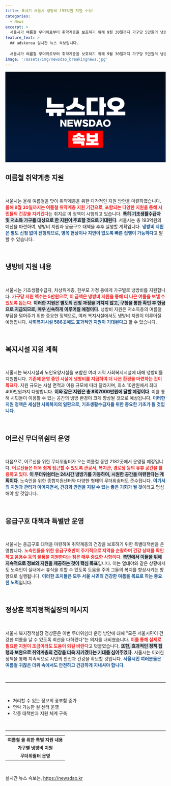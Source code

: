 ```yaml
---
title: 폭서기 서울시 냉방비 193억원 지원 소식!
categories:
  - News
excerpt: >
  서울시가 여름철 무더위로부터 취약계층을 보호하기 위해 9월 30일까지 가구당 5만원의 냉방비를 별도 신청 없이 지원합니다. 어르신과 노숙인을 위한 2000여 개의 무더위쉼터도 운영 중입니다. 건강한 여름을 위해 서울시가 나섭니다!
feature_text: >
  ## adskorea 실시간 뉴스 속보입니다.

  서울시가 여름철 무더위로부터 취약계층을 보호하기 위해 9월 30일까지 가구당 5만원의 냉방비를 별도 신청 없이 지원합니다. 어르신과 노숙인을 위한 2000여 개의 무더위쉼터도 운영 중입니다. 건강한 여름을 위해 서울시가 나섭니다!
image: '/assets/img/newsdao_breakingnews.jpg'
---
```


<p><img src="/assets/img/newsdao_breakingnews.jpg" alt="adskorea 속보" /></p>

<h2 data-ke-size="size26">여름철 취약계층 지원</h2> 

<p data-ke-size="size16">&nbsp;</p>

<p>서울시는 올해 여름철을 맞아 취약계층을 위한 다각적인 지원 방안을 마련하였습니다. <b><span style="color: #ee2323;">올해 9월 30일까지는 여름철 취약계층 지원 기간으로, 포함되는 다양한 지원을 통해 시민들의 건강을 지키겠다</span></b>는 취지로 이 정책이 시행되고 있습니다. <b><span style="background-color: #21538527;">특히 기초생활수급자 및 저소득 가구를 대상으로 한 지원이 주효할 것으로 기대된다</span></b>. 서울시는 총 193억원의 예산을 마련하여, 냉방비 지원과 응급구호 대책을 추후 실행할 계획입니다. <b><span style="color: #1a5490;">냉방비 지원은 별도 신청 없이 진행되므로, 병목 현상이나 지연이 없도록 빠른 집행이 가능하다</span></b>고 말할 수 있습니다.</p>

<p data-ke-size="size16">&nbsp;</p>

<h2 data-ke-size="size26">냉방비 지원 내용</h2>

<p data-ke-size="size16">&nbsp;</p>

<p>서울시는 기초생활수급자, 차상위계층, 한부모 가정 등에게 가구별로 냉방비를 지원합니다. <b><span style="color: #ee2323;">가구당 지원 액수는 5만원으로, 이 금액은 냉방비 지원을 통해 더 나은 여름을 보낼 수 있도록 돕는다</span></b>. <b><span style="background-color: #21538527;">이러한 지원은 별도의 신청 과정을 거치지 않고, 구청을 통한 확인 후 현금으로 지급되므로, 매우 신속하게 이루어질 예정이다</span></b>. 냉방비 지원은 저소득층의 여름철 부담을 덜어주기 위한 중요한 정책으로, 여러 복지시설에서도 냉방비 지원이 이루어질 예정입니다. <b><span style="color: #1a5490;">사회복지시설 586곳에도 효과적인 지원이 기대된다</span></b>고 할 수 있습니다.</p>

<p data-ke-size="size16">&nbsp;</p>

<h2 data-ke-size="size26">복지시설 지원 계획</h2>

<p data-ke-size="size16">&nbsp;</p>

<p>서울시는 복지시설과 노인요양시설을 포함한 여러 지역 사회복지시설에 대해 냉방비를 지원합니다. <b><span style="color: #ee2323;">기존에 운영 중인 시설에 냉방비를 지급하여 더 나은 환경을 마련하는 것이 목표다</span></b>. 지원 규모는 시설 면적과 이용 규모에 따라 달라지며, 최소 10만원에서 최대 400만원까지 다양합니다. <b><span style="background-color: #21538527;">이와 같은 지원은 총 8억7000만원에 달할 예정이다</span></b>. 이를 통해 시민들이 이용할 수 있는 공간의 냉방 환경이 크게 향상될 것으로 예상됩니다. <b><span style="color: #1a5490;">이러한 지원 정책은 세심한 사회복지의 일환으로, 기초생활수급자를 위한 중요한 기초가 될 것입니다</span></b>.</p>

<p data-ke-size="size16">&nbsp;</p>

<h2 data-ke-size="size26">어르신 무더위쉼터 운영</h2>

<p data-ke-size="size16">&nbsp;</p>

<p>다음으로, 어르신을 위한 무더위쉼터가 오는 여름철 동안 2182곳에서 운영될 예정입니다. <b><span style="color: #ee2323;">어르신들은 더욱 쉽게 접근할 수 있도록 관공서, 복지관, 경로당 등의 유휴 공간을 활용하고 있다</span></b>. <b><span style="background-color: #21538527;">이 무더위쉼터는 24시간 냉방기를 가동하여, 시원한 공간을 마련한다는 계획이다</span></b>. 노숙인을 위한 종합지원센터와 다양한 형태의 무더위쉼터도 준수됩니다. <b><span style="color: #1a5490;">여기서의 지원과 관리가 이어지면서, 건강과 안전을 지킬 수 있는 좋은 기회가 될 것</span></b>이라고 명심해야 할 것입니다.</p>

<p data-ke-size="size16">&nbsp;</p>

<h2 data-ke-size="size26">응급구호 대책과 특별반 운영</h2>

<p data-ke-size="size16">&nbsp;</p>

<p>서울시는 응급구호 대책을 마련하여 취약계층의 건강을 보호하기 위한 특별대책반을 운영합니다. <b><span style="color: #ee2323;">노숙인들을 위한 응급구호반이 주기적으로 지역을 순찰하며 건강 상태를 확인하고 음용수 등의 물품을 지원한다는 점은 매우 중요한 사항이다</span></b>. <b><span style="background-color: #21538527;">측면에서 이들을 위해 지속적으로 정보와 지원을 제공하는 것이 핵심 목표</span></b>입니다. 이는 열대야와 같은 상황에서도 노숙인이 실내에서 휴식을 취할 수 있도록 도움을 주어 그들의 복지를 향상시키는 방향으로 실행됩니다. <b><span style="color: #1a5490;">이러한 조치들은 모두 서울 시민의 건강한 여름을 목표로 하는 중요한 노력</span></b>입니다.</p>

<p data-ke-size="size16">&nbsp;</p>

<h2 data-ke-size="size26">정상훈 복지정책실장의 메시지</h2>

<p data-ke-size="size16">&nbsp;</p>

<p>서울시 복지정책실장 정상훈은 이번 무더위쉼터 운영 방안에 대해 "모든 서울시민이 건강한 여름을 날 수 있도록 최선을 다하겠다"는 의지를 내비쳤습니다. <b><span style="color: #ee2323;">이를 통해 실제로 필요한 지원이 조금이라도 도움이 되길 바란다</span></b>고 덧붙였습니다. <b><span style="background-color: #21538527;">또한, 효과적인 정책 집행과 보완으로 취약계층의 건강을 더욱 지키겠다는 기대를 심어주었다</span></b>. 서울시는 이러한 정책을 통해 지속적으로 시민의 안전과 건강을 확보할 것입니다. <b><span style="color: #1a5490;">서울시민 여러분들은 여름철 귀찮은 더위 속에서도 안전하고 건강하게 지내셔야 합니다</span></b>. </p>

<p data-ke-size="size16">&nbsp;</p>

<hr>

<p data-ke-size="size16">&nbsp;</p>

<ul>
    <li>처리할 수 있는 정보의 풍부함 증가</li>
    <li>연락 가능한 컬 센터 운영</li>
    <li>각종 대책반과 지원 체계 구축</li>
</ul>

<p data-ke-size="size16">&nbsp;</p>

<hr>

<table style="width: 100%; border-collapse: collapse;">
    <tr>
        <td style="text-align: center; height: 17px;"><b>여름철 을 위한 특별 지원 내용</b></td>
    </tr>
    <tr>
        <td style="text-align: center; height: 17px;"><b>가구별 냉방비 지원</b></td>
    </tr>
    <tr>
        <td style="text-align: center; height: 17px;"><b>무더위쉼터 운영</b></td>
    </tr>
</table>

<p data-ke-size="size16">&nbsp;</p>
실시간 뉴스 속보는, <a href="https://newsdao.kr" rel="dofollow">https://newsdao.kr</a>


